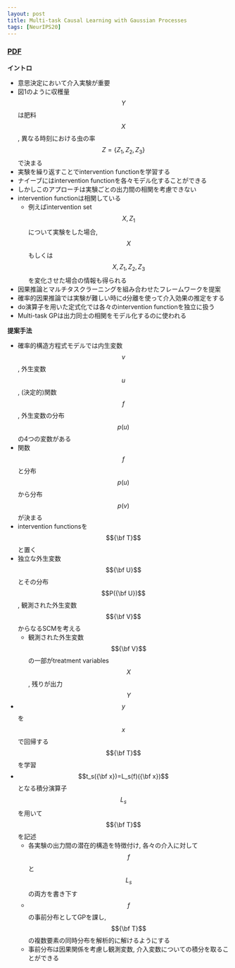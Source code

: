 ```yaml
---
layout: post
title: Multi-task Causal Learning with Gaussian Processes 
tags: [NeurIPS20]
---
```


<!--more-->

### [PDF](https://papers.nips.cc/paper/2020/file/45c166d697d65080d54501403b433256-Paper.pdf)
**イントロ**
- 意思決定において介入実験が重要
- 図1のように収穫量 $$Y$$は肥料 $$X$$, 異なる時刻における虫の率 $$Z=\{Z_1,Z_2,Z_3\}$$で決まる
- 実験を繰り返すことでintervention functionを学習する
- ナイーブにはintervention functionを各々モデル化することができる
- しかしこのアプローチは実験ごとの出力間の相関を考慮できない
- intervention functionは相関している
  - 例えばintervention set $${X, Z_1}$$について実験をした場合, $$X$$もしくは $${X, Z_1, Z_2, Z_3}$$を変化させた場合の情報も得られる
- 因果推論とマルチタスクラーニングを組み合わせたフレームワークを提案
- 確率的因果推論では実験が難しい時にd分離を使って介入効果の推定をする
- do演算子を用いた定式化では各々のintervention functionを独立に扱う
- Multi-task GPは出力同士の相関をモデル化するのに使われる

**提案手法**
- 確率的構造方程式モデルでは内生変数 $$v$$, 外生変数 $$u$$, (決定的)関数 $$f$$, 外生変数の分布 $$p(u)$$の4つの変数がある
- 関数$$f$$と分布$$p(u)$$から分布$$p(v)$$が決まる
- intervention functionsを$${\bf T}$$と置く
- 独立な外生変数 $${\bf U}$$とその分布 $$P({\bf U})$$, 観測された外生変数 $${\bf V}$$からなるSCMを考える 
  - 観測された外生変数 $${\bf V}$$の一部がtreatment variables $$X$$, 残りが出力 $$Y$$
- $$y$$を $$x$$で回帰する $${\bf T}$$を学習
- $$t_s({\bf x})=L_s(f)({\bf x})$$となる積分演算子 $$L_s$$を用いて $${\bf T}$$を記述
  - 各実験の出力間の潜在的構造を特徴付け, 各々の介入に対して$$f$$と $$L_s$$の両方を書き下す
  - $$f$$の事前分布としてGPを課し, $${\bf T}$$の複数要素の同時分布を解析的に解けるようにする
  - 事前分布は因果関係を考慮し観測変数, 介入変数についての積分を取ることができる

